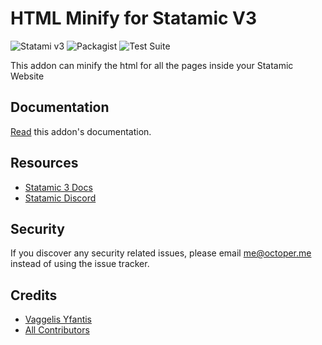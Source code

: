 # HTML Minify for Statamic V3

![Statami v3](https://img.shields.io/badge/Statamic-3.0+-FF269E)
![Packagist](https://img.shields.io/packagist/v/octoper/statamic-html-minify)
![Test Suite](https://github.com/octoper/statamic-html-minify/workflows/Test%20Suite/badge.svg)

This addon can minify the html for all the pages inside your Statamic Website

## Documentation
[Read](./DOCUMENTATION.md) this addon's documentation.

## Resources
* [Statamic 3 Docs](https://statamic.dev)
* [Statamic Discord](https://statamic.com/discord)

## Security

If you discover any security related issues, please email me@octoper.me instead of using the issue tracker.

## Credits

- [Vaggelis Yfantis](https://github.com/octoper)
- [All Contributors](../../contributors)
